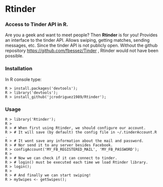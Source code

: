 # Rtinder

### Access to Tinder API in R.
Are you a geek and want to meet people? Then **Rtinder** is for you!
Provides an interface to the tinder API. Allows swiping, getting
matches, sending messages, etc.
Since the tinder API is not publicly open. Without the github repository
https://github.com/fbessez/Tinder , Rtinder would not have been possible.

### Installation
In R console type:

    R > install.packages('devtools');
    R > library('devtools');
    R > install_github('jcrodriguez1989/Rtinder');

### Usage
    R > library('Rtinder');
    R > 
    R > # When first using Rtinder, we should configure our account.
    R > # It will save (by default) the config file in ~/.tinderAccount.R .
    R > # It wont save any information about the mail and password.
    R > # Nor send it to any server besides Facebook.
    R > configAccount('MY_FB_REGISTERED_MAIL', 'MY_FB_PASSWORD');
    R > 
    R > # Now we can check if it can connect to tinder.
    R > # login() must be executed each time we load Rtinder library.
    R > login();
    R > 
    R > # And finally we can start swiping!
    R > mySwipes <- getSwipes();
